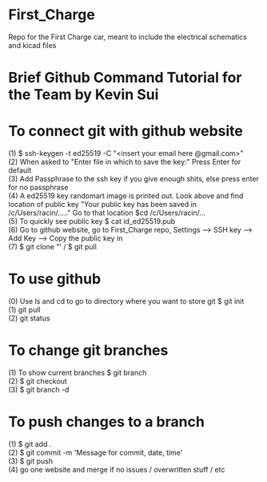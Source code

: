 # First_Charge
Repo for the First Charge car, meant to include the electrical schematics and kicad files

# Brief Github Command Tutorial for the Team by Kevin Sui
# To connect git with github website
  (1) $ ssh-keygen -t ed25519 -C "<insert your email here @gmail.com>" <br />
  (2) When asked to "Enter file in which to save the key:" Press Enter for default <br />
  (3) Add Passphrase to the ssh key if you give enough shits, else press enter for no passphrase <br />
  (4) A ed25519 key randomart image is printed out. Look above and find location of public key "Your public key has been saved in /c/Users/racin/....." Go to that location $cd /c/Users/racin/... <br />
  (5) To quickly see public key $ cat id_ed25519.pub <br />
  (6) Go to github website, go to First_Charge repo, Settings --> SSH key --> Add Key --> Copy the public key in <br />
  (7) $ git clone "<insert HTTP link in here>' / $ git pull <br />

# To use github
  (0) Use ls and cd to go to directory where you want to store git $ git init <br />
  (1) git pull <br />
  (2) git status <br />

# To change git branches
  (1) To show current branches $ git branch <br />
  (2) $ git checkout <branch to change to> <br />
  (3) $ git branch -d <local branch to delete> <br />
  
# To push changes to a branch
  (1) $ git add . <br />
  (2) $ git commit -m 'Message for commit, date, time' <br />
  (3) $ git push <br />
  (4) go one website and merge if no issues / overwritten stuff / etc <br />
 

